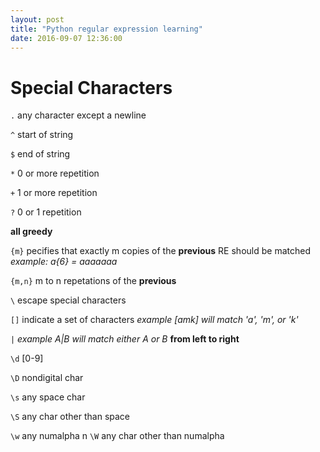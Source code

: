```yaml
---
layout: post
title: "Python regular expression learning"
date: 2016-09-07 12:36:00
---
```


# Special Characters

```.``` any character except a newline

```^``` start of string

```$``` end of string

```*``` 0 or more repetition

```+``` 1 or more repetition

```?``` 0 or 1 repetition

**all greedy**

```{m}``` pecifies that exactly m copies of the **previous** RE should be matched
*example: a{6} = aaaaaaa*

```{m,n}``` m to n repetations of the **previous**

```\``` escape special characters

```[]``` indicate a set of characters *example [amk] will match 'a', 'm', or 'k'*

```|``` 
 *example A|B will match either A or B* 
 **from left to right**

```\d``` [0-9]

```\D``` nondigital char

```\s``` any space char

```\S``` any char other than space

```\w``` any numalpha
n
```\W``` any char other than numalpha